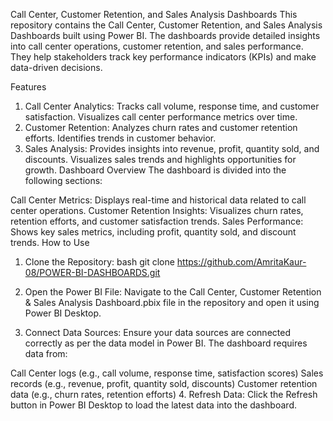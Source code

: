 Call Center, Customer Retention, and Sales Analysis Dashboards
This repository contains the Call Center, Customer Retention, and Sales Analysis Dashboards built using Power BI. The dashboards provide detailed insights into call center operations, customer retention, and sales performance. They help stakeholders track key performance indicators (KPIs) and make data-driven decisions.

Features
1. Call Center Analytics:
Tracks call volume, response time, and customer satisfaction.
Visualizes call center performance metrics over time.
2. Customer Retention:
Analyzes churn rates and customer retention efforts.
Identifies trends in customer behavior.
3. Sales Analysis:
Provides insights into revenue, profit, quantity sold, and discounts.
Visualizes sales trends and highlights opportunities for growth.
Dashboard Overview
The dashboard is divided into the following sections:

Call Center Metrics: Displays real-time and historical data related to call center operations.
Customer Retention Insights: Visualizes churn rates, retention efforts, and customer satisfaction trends.
Sales Performance: Shows key sales metrics, including profit, quantity sold, and discount trends.
How to Use
1. Clone the Repository:
bash
git clone https://github.com/AmritaKaur-08/POWER-BI-DASHBOARDS.git
2. Open the Power BI File:
Navigate to the Call Center, Customer Retention & Sales Analysis Dashboard.pbix file in the repository and open it using Power BI Desktop.

3. Connect Data Sources:
Ensure your data sources are connected correctly as per the data model in Power BI. The dashboard requires data from:

Call Center logs (e.g., call volume, response time, satisfaction scores)
Sales records (e.g., revenue, profit, quantity sold, discounts)
Customer retention data (e.g., churn rates, retention efforts)
4. Refresh Data:
Click the Refresh button in Power BI Desktop to load the latest data into the dashboard.

